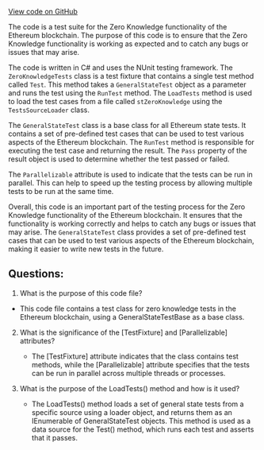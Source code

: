 [View code on GitHub](https://github.com/nethermindeth/nethermind/Ethereum.Blockchain.Test/ZeroKnowledgeTests.cs)

The code is a test suite for the Zero Knowledge functionality of the Ethereum blockchain. The purpose of this code is to ensure that the Zero Knowledge functionality is working as expected and to catch any bugs or issues that may arise. 

The code is written in C# and uses the NUnit testing framework. The `ZeroKnowledgeTests` class is a test fixture that contains a single test method called `Test`. This method takes a `GeneralStateTest` object as a parameter and runs the test using the `RunTest` method. The `LoadTests` method is used to load the test cases from a file called `stZeroKnowledge` using the `TestsSourceLoader` class. 

The `GeneralStateTest` class is a base class for all Ethereum state tests. It contains a set of pre-defined test cases that can be used to test various aspects of the Ethereum blockchain. The `RunTest` method is responsible for executing the test case and returning the result. The `Pass` property of the result object is used to determine whether the test passed or failed. 

The `Parallelizable` attribute is used to indicate that the tests can be run in parallel. This can help to speed up the testing process by allowing multiple tests to be run at the same time. 

Overall, this code is an important part of the testing process for the Zero Knowledge functionality of the Ethereum blockchain. It ensures that the functionality is working correctly and helps to catch any bugs or issues that may arise. The `GeneralStateTest` class provides a set of pre-defined test cases that can be used to test various aspects of the Ethereum blockchain, making it easier to write new tests in the future.
## Questions: 
 1. What is the purpose of this code file?
   - This code file contains a test class for zero knowledge tests in the Ethereum blockchain, using a GeneralStateTestBase as a base class.

2. What is the significance of the [TestFixture] and [Parallelizable] attributes?
   - The [TestFixture] attribute indicates that the class contains test methods, while the [Parallelizable] attribute specifies that the tests can be run in parallel across multiple threads or processes.

3. What is the purpose of the LoadTests() method and how is it used?
   - The LoadTests() method loads a set of general state tests from a specific source using a loader object, and returns them as an IEnumerable of GeneralStateTest objects. This method is used as a data source for the Test() method, which runs each test and asserts that it passes.